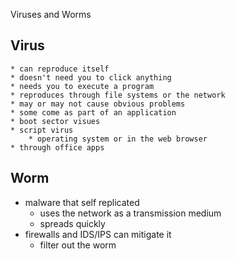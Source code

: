Viruses and Worms

## Virus
	* can reproduce itself 
	* doesn't need you to click anything
	* needs you to execute a program
	* reproduces through file systems or the network 
	* may or may not cause obvious problems 
	* some come as part of an application
	* boot sector visues 
	* script virus 
		* operating system or in the web browser
	* through office apps 
## Worm
* malware that self replicated 
	* uses the network as a transmission medium
	* spreads quickly
* firewalls and IDS/IPS can mitigate it 
	* filter out the worm